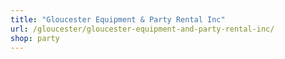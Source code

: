```yaml
---
title: "Gloucester Equipment & Party Rental Inc"
url: /gloucester/gloucester-equipment-and-party-rental-inc/
shop: party
---
```

